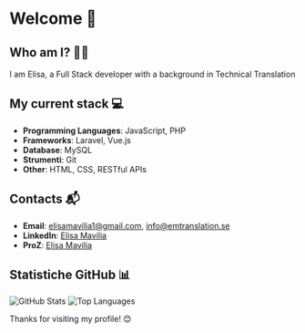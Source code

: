 # Welcome 👋

## Who am I? 🧑‍💻
I am Elisa, a Full Stack developer with a background in Technical Translation

## My current stack 💻
- **Programming Languages**: JavaScript, PHP
- **Frameworks**: Laravel, Vue.js
- **Database**: MySQL
- **Strumenti**: Git
- **Other**: HTML, CSS, RESTful APIs

## Contacts 📬
- **Email**: elisamavilia1@gmail.com, info@emtranslation.se
- **LinkedIn**: [Elisa Mavilia](https://www.linkedin.com/in/elisa-mavilia-a6a0aa150/)
- **ProZ**: [Elisa Mavilia](https://www.proz.com/translator/2981612)
## Statistiche GitHub 📊
![GitHub Stats](https://github-readme-stats.vercel.app/api?username=ElisaMavilia&show_icons=true&theme=radical)
![Top Languages](https://github-readme-stats.vercel.app/api/top-langs/?username=ElisaMavilia&layout=compact&theme=radical)

Thanks for visiting my profile! 😊
